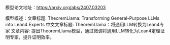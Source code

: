 模型论文地址：https://arxiv.org/abs/2407.03203

模型概述：文章标题: TheoremLlama: Transforming General-Purpose LLMs into Lean4 Experts
中文文章标题: TheoremLlama：将通用LLM转换为Lean4专家
文章内容: 提出TheoremLlama模型，通过微调将通用LLM转化为Lean4定理证明专家，提升证明效率。
